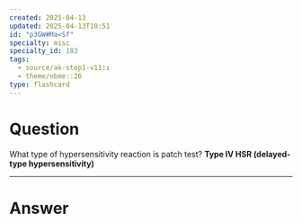 ```yaml
---
created: 2025-04-13
updated: 2025-04-13T10:51
id: "p3GW#Ma<Sf"
specialty: misc
specialty_id: 183
tags:
  - source/ak-step1-v11::
  - theme/nbme::26
type: flashcard
---
```


# Question
What type of hypersensitivity reaction is patch test?    **Type IV HSR (delayed-type hypersensitivity)**

---

# Answer
